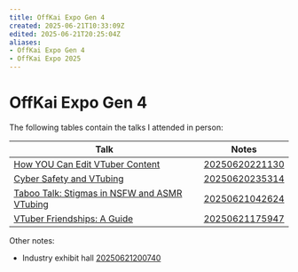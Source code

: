 ```yaml
---
title: OffKai Expo Gen 4
created: 2025-06-21T10:33:09Z
edited: 2025-06-21T20:25:04Z
aliases:
- OffKai Expo Gen 4
- OffKai Expo 2025
---
```


# OffKai Expo Gen 4

The following tables contain the talks I attended in person:

| Talk | Notes |
|---|---|
| [How YOU Can Edit VTuber Content](https://www.offkaiexpo.com/event/how-you-can-edit-vtuber-content/) | [20250620221130](../entries/20250620221130.md) |
| [Cyber Safety and VTubing](https://www.offkaiexpo.com/event/cyber-safety-and-vtubing/) | [20250620235314](../entries/20250620235314.md) |
| [Taboo Talk: Stigmas in NSFW and ASMR VTubing](https://www.offkaiexpo.com/event/taboo-talk-stigmas-in-nsfw-and-asmr-vtubing/) | [20250621042624](../entries/20250621042624.md) |
| [VTuber Friendships: A Guide](https://www.offkaiexpo.com/event/vtuber-friendships-a-guide/) | [20250621175947](../entries/20250621175947.md) |

Other notes:
- Industry exhibit hall [20250621200740](../entries/20250621200740.md)
